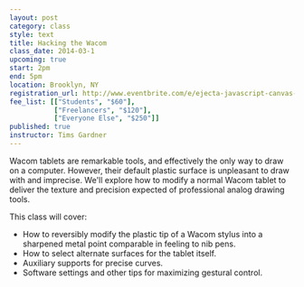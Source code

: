 ```yaml
---
layout: post
category: class
style: text
title: Hacking the Wacom
class_date: 2014-03-1 
upcoming: true
start: 2pm
end: 5pm
location: Brooklyn, NY
registration_url: http://www.eventbrite.com/e/ejecta-javascript-canvas-running-natively-on-ios-tickets-10562995203
fee_list: [["Students", "$60"],
           ["Freelancers", "$120"],
           ["Everyone Else", "$250"]]
published: true
instructor: Tims Gardner
---
```


Wacom tablets are remarkable tools, and effectively the only way to draw on a computer. However, their default plastic surface is unpleasant to draw with and imprecise. We'll explore how to modify a normal Wacom tablet to deliver the texture and precision expected of professional analog drawing tools.

This class will cover:
- How to reversibly modify the plastic tip of a Wacom stylus into a sharpened metal point comparable in feeling to nib pens.
- How to select alternate surfaces for the tablet itself.
- Auxiliary supports for precise curves.
- Software settings and other tips for maximizing gestural control.